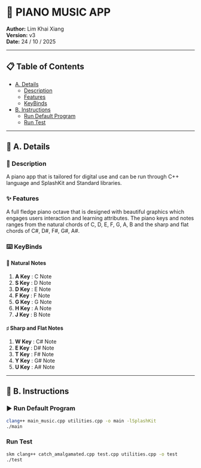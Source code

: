 # 🎹 PIANO MUSIC APP

**Author:** Lim Khai Xiang  
**Version:** v3  
**Date:** 24 / 10 / 2025

---

## 📋 Table of Contents
- [A. Details](#a-details)
  - [Description](#description)
  - [Features](#features)
  - [KeyBinds](#keybinds)
- [B. Instructions](#b-instructions)
  - [Run Default Program](#run-default-program)
  - [Run Test](#run-test)

---

## 📖 A. Details

### 📝 Description
A piano app that is tailored for digital use and can be run through C++ language and SplashKit and Standard libraries.

### ✨ Features
A full fledge piano octave that is designed with beautiful graphics which engages users interaction and learning attributes. The piano keys and notes ranges from the natural chords of C, D, E, F, G, A, B and the sharp and flat chords of C#, D#, F#, G#, A#.

### ⌨️ KeyBinds

#### 🎵 Natural Notes
1. **A Key** : C Note
2. **S Key** : D Note
3. **D Key** : E Note
4. **F Key** : F Note
5. **G Key** : G Note
6. **H Key** : A Note
7. **J Key** : B Note

#### ♯ Sharp and Flat Notes
1. **W Key** : C# Note
2. **E Key** : D# Note
3. **T Key** : F# Note
4. **Y Key** : G# Note
5. **U Key** : A# Note

---

## 🚀 B. Instructions

### ▶️ Run Default Program
```bash
clang++ main_music.cpp utilities.cpp -o main -lSplashKit
./main
```

### Run Test
```bash
skm clang++ catch_amalgamated.cpp test.cpp utilities.cpp -o test
./test
```
